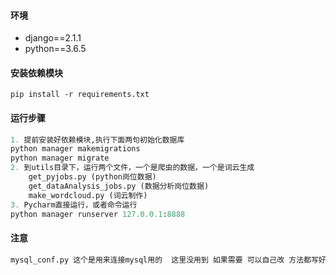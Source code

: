 #### 环境
- django==2.1.1
- python==3.6.5

#### 安装依赖模块
``
pip install -r requirements.txt
``

#### 运行步骤
```python
1. 提前安装好依赖模块,执行下面两句初始化数据库
python manager makemigrations
python manager migrate
2. 到utils目录下，运行两个文件，一个是爬虫的数据，一个是词云生成
    get_pyjobs.py (python岗位数据)
    get_dataAnalysis_jobs.py (数据分析岗位数据)
    make_wordcloud.py (词云制作)
3. Pycharm直接运行，或者命令运行
python manager runserver 127.0.0.1:8888
```

#### 注意
```python
mysql_conf.py 这个是用来连接mysql用的  这里没用到 如果需要 可以自己改 方法都写好了

```
